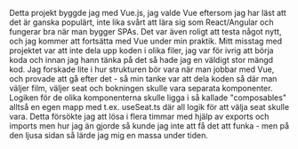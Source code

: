 Detta projekt byggde jag med Vue.js, jag valde Vue eftersom jag har läst att det är ganska populärt, inte lika svårt att lära sig som React/Angular och fungerar bra när man bygger SPAs. Det var även roligt att testa något nytt, och jag kommer att fortsätta med Vue under min praktik.
Mitt misstag med projektet var att inte dela upp koden i olika filer, jag var för ivrig att börja koda och innan jag hann tänka på det så hade jag en väldigt stor mängd kod.
Jag forskade lite i hur strukturen bör vara när man jobbar med Vue, och provade att gå efter det - så min tanke var att dela koden så där man väljer film, väljer seat och bokningen skulle vara separata komponenter. 
Logiken för de olika komponenterna skulle ligga i så kallade "composables" alltså en egen mapp med t.ex. useSeat.ts där all logik för att välja seat skulle vara.
Detta försökte jag att lösa i flera timmar med hjälp av exports och imports men hur jag än gjorde så kunde jag inte att få det att funka - men på den ljusa sidan så lärde jag mig en massa under tiden. 
